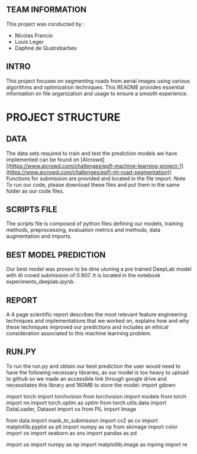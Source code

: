 

## TEAM INFORMATION
This project was conducted by : 
- Nicolas Francio
- Louis Leger
- Daphné de Quatrebarbes

## INTRO
This project focuses on segmenting roads from aerial images using various algorithms and optimization techniques. This README provides essential information on file organization and usage to ensure a smooth experience.

# PROJECT STRUCTURE 

## DATA 
The data sets required to train and test the prediction models we have implemented can be found on [AIcrowd][(https://www.aicrowd.com/challenges/epfl-machine-learning-project-1](https://www.aicrowd.com/challenges/epfl-ml-road-segmentation))
Functions for submission are provided and located in the file import.
Note To run our code, please download these files and put them in the same folder as our code files.

## SCRIPTS FILE 
The scripts file is composed of python files defining our models, training methods, preprocessing, evaluation metrics and methods, data augmentation and imports. 

## BEST MODEL PREDICTION 

Our best model was proven to be dine utuning a pre trained DeepLab model with AI crowd submission of 0.907. It is located in the notebook experiments_deeplab.ipynb. 

## REPORT
A 4 page scientific report describes the most relevant feature engineering techniques and implementations that we worked on, explains how and why these techniques improved our predictions and includes an ethical consideration associated to this machine learining problem. 

## RUN.PY
To run the run.py and obtain our best prediction the user would need to have the following necessary libraries, as our model is too heavy to upload to github so we made an accessible link through google drive and necessitates this library and 160MB to store the model:
import gdown 

import torch
import torchvision
from torchvision import models
from torch import nn
import torch.optim as optim
from torch.utils.data import DataLoader, Dataset
import os
from PIL import Image

from data import mask_to_submission
import cv2 as cv
import matplotlib.pyplot as plt
import numpy as np
from skimage import color
import os
import seaborn as sns
import pandas as pd

import os
import numpy as np
import matplotlib.image as mpimg
import re

